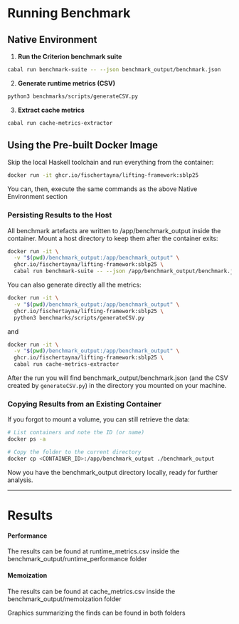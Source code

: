 # Running Benchmark

## Native Environment

1. **Run the Criterion benchmark suite**

  ```bash
  cabal run benchmark-suite -- --json benchmark_output/benchmark.json
  ```

2. **Generate runtime metrics (CSV)**

```bash
python3 benchmarks/scripts/generateCSV.py
```

3. **Extract cache metrics**

```bash
cabal run cache-metrics-extractor
```

## Using the Pre-built Docker Image

Skip the local Haskell toolchain and run everything from the container:

```bash
docker run -it ghcr.io/fischertayna/lifting-framework:sblp25
```

You can, then, execute the same commands as the above Native Environment section

### Persisting Results to the Host

All benchmark artefacts are written to /app/benchmark_output inside the container.
Mount a host directory to keep them after the container exits:

```bash
docker run -it \
  -v "$(pwd)/benchmark_output:/app/benchmark_output" \
  ghcr.io/fischertayna/lifting-framework:sblp25 \
  cabal run benchmark-suite -- --json /app/benchmark_output/benchmark.json
```

You can also generate directly all the metrics:

```bash
docker run -it \
  -v "$(pwd)/benchmark_output:/app/benchmark_output" \
  ghcr.io/fischertayna/lifting-framework:sblp25 \
  python3 benchmarks/scripts/generateCSV.py
```

and

```bash
docker run -it \
  -v "$(pwd)/benchmark_output:/app/benchmark_output" \
  ghcr.io/fischertayna/lifting-framework:sblp25 \
  cabal run cache-metrics-extractor
```

After the run you will find benchmark_output/benchmark.json (and the CSV created by `generateCSV.py`) in the directory you mounted on your machine.

### Copying Results from an Existing Container

If you forgot to mount a volume, you can still retrieve the data:

```bash
# List containers and note the ID (or name)
docker ps -a

# Copy the folder to the current directory
docker cp <CONTAINER_ID>:/app/benchmark_output ./benchmark_output
```

Now you have the benchmark_output directory locally, ready for further analysis.

---

# Results

#### Performance

The results can be found at runtime_metrics.csv inside the benchmark_output/runtime_performance folder

#### Memoization

The results can be found at cache_metrics.csv inside the benchmark_output/memoization folder

Graphics summarizing the finds can be found in both folders

